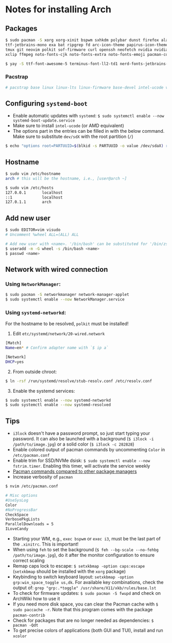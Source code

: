 # Notes for installing Arch

## Packages

```sh
$ sudo pacman -S xorg xorg-xinit bspwm sxhkdm polybar dunst firefox alacritty feh rofi fzf \
ttf-jetbrains-mono exa bat ripgrep fd arc-icon-theme papirus-icon-theme zsh zsh-completions \
tmux git neovim polkit sof-firmware curl openssh neofetch nvidia nvidia-lts nvidia-settings reflector \
xclip ffmpeg noto-fonts-cjk noto-fonts-extra noto-fonts-emoji pacman-contrib libva-vdpau-driver
```

```sh
$ yay -S ttf-font-awesome-5 terminus-font-ll2-td1 nerd-fonts-jetbrains-mono
```

### Pacstrap
```sh
# pacstrap base linux linux-lts linux-firmware base-devel intel-ucode vim
```

## Configuring `systemd-boot`

* Enable automatic updates with `systemd`: `$ sudo systemctl enable --now systemd-boot-update.service`
* Make sure to install `intel-ucode` (or AMD equivalent)
* The options part in the entries can be filled in with the below command. Make sure to substitute `dev/sdX` with the root partition (`/`)

```sh
$ echo "options root=PARTUUID=$(blkid -s PARTUUID -o value /dev/sdaX) rw" >> /boot/loader/entries/arch.conf
```

## Hostname

```sh
$ sudo vim /etc/hostname
arch # this will be the hostname, i.e., [user@arch ~]
```

```sh
$ sudo vim /etc/hosts
127.0.0.1       localhost
::1             localhost
127.0.1.1       arch
```

## Add new user
```sh
$ sudo EDITOR=vim visudo
# Uncomment %wheel ALL=(ALL) ALL

# Add new user with <name>. '/bin/bash' can be substituted for '/bin/zsh' if installed
$ useradd -m -G wheel -s /bin/bash <name>
$ passwd <name>
```

## Network with wired connection

### Using `NetworkManager`:

```sh
$ sudo pacman -S networkmanager network-manager-applet
$ sudo systemctl enable --now NetworkManager.service
```

### Using `systemd-networkd`:

For the hostname to be resolved, `polkit` must be installed!

1.  Edit `etc/systemd/network/20-wired.network`

```sh
[Match]
Name=en* # Confirm adapter name with `$ ip a`

[Network]
DHCP=yes
```

2.  From outside chroot:

```sh
$ ln -rsf /run/systemd/resolve/stub-resolv.conf /etc/resolv.conf
```

3.  Enable the systemd services:

```sh
$ sudo systemctl enable --now systemd-networkd
$ sudo systemctl enable --now systemd-resolved
```

## Tips

* `i3lock` doesn't have a password prompt, so just start typing your password. It can also be launched with a background (`$ i3lock -i /path/to/image.jpg`) or a solid color (`$ i3lock -c 282828`)
* Enable colored output of pacman commands by uncommenting `Color` in `/etc/pacman.conf`
* Enable trim for SSD/NVMe dsisk: `$ sudo systemctl enable --now fstrim.timer`. Enabling this timer, will activate the service weekly
* [Pacman commands compared to other package managers](https://wiki.archlinux.org/title/Pacman/Rosetta)
* Increase verbosity of `pacman`
```sh
$ nvim /etc/pacman.conf

# Misc options
#UseSysLog
Color
#NoProgressBar
CheckSpace
VerbosePkgLists
ParallelDownloads = 5
ILoveCandy
```

* Starting your WM, e.g., `exec bspwm` or `exec i3`, must be the last part of the `.xinitrc`. This is important!
* When using `feh` to set the background (`$ feh --bg-scale --no-fehbg /path/to/image.jpg`), do it after the monitor configuration to ensure correct scaling
* Remap caps lock to escape: `$ setxkbmap -option caps:escape` (`setxkbmap` should be installed with the `xorg` package)
* Keybinding to switch keyboard layout: `setxkbmap -option grp:win_space_toggle us,dk`. For available key combinations, check the output of: `grep "grp:.*toggle" /usr/share/X11/xkb/rules/base.lst`
* To check for firmware updates: `$ sudo pacman -S fwupd` and check on ArchWiki how to use it
* If you need more disk space, you can clear the Pacman cache with `$ sudo paccache -r`. Note that this program comes with the package `pacman-contrib`
* Check for packages that are no longer needed as dependencies: `$ pacman -Qdt`
* To get precise colors of applications (both GUI and TUI), install and run `xcolor`

